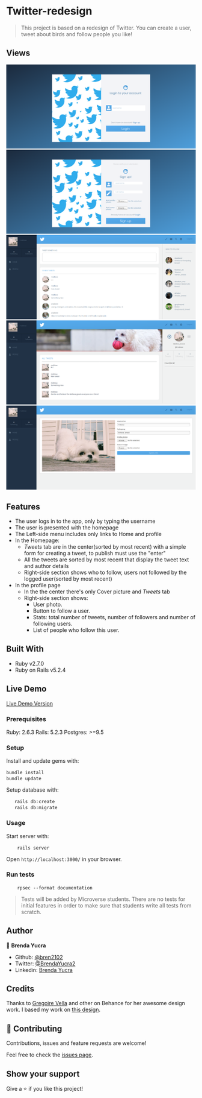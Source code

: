 # Twitter-redesign

> This project is based on a redesign of Twitter. You can create a user, tweet about birds and follow people you like!

## Views

![Login Path](/public/signin.png)
![Signup Path](/public/signup.png)
![Home Path](/public/home.png)
![Profile Path](/public/profile.png)
![Edit Path](/public/edit.png)

## Features

- The user logs in to the app, only by typing the username
- The user is presented with the homepage
- The Left-side menu includes only links to Home and profile
- In the Homepage:
  - *Tweets* tab are in the center(sorted by most recent) with a simple form for creating a tweet, to publish must use the "enter"
  - All the tweets are sorted by most recent that display the tweet text and author details
  - Right-side section shows who to follow, users not followed by the logged user(sorted by most recent)
- In the profile page
  - In the the center there's only Cover picture and *Tweets* tab
  - Right-side section shows:
      - User photo.
      - Button to follow a user.
      - Stats: total number of tweets, number of followers and number of following users.
      - List of people who follow this user.

## Built With

- Ruby v2.7.0
- Ruby on Rails v5.2.4

## Live Demo

[Live Demo Version](https://nameless-mesa-62075.herokuapp.com/)

### Prerequisites

Ruby: 2.6.3
Rails: 5.2.3
Postgres: >=9.5

### Setup

Install and update gems with:

```
bundle install
bundle update
```

Setup database with:

```
   rails db:create
   rails db:migrate
```

### Usage

Start server with:

```
    rails server
```

Open `http://localhost:3000/` in your browser.

### Run tests

```
    rpsec --format documentation
```

> Tests will be added by Microverse students. There are no tests for initial features in order to make sure that students write all tests from scratch.

## Author

👤 **Brenda Yucra**

- Github: [@bren2102](https://github.com/bren2102) 
- Twitter: [@BrendaYucra2](https://twitter.com/BrendaYucra)
- Linkedin: [Brenda Yucra](https://www.linkedin.com/in/brenda-yucra-51980681/)

## Credits

Thanks to [Gregoire Vella](https://www.behance.net/gregoirevella) and other on Behance for her awesome design work. I based my work on [this design](https://www.behance.net/gallery/14286087/Twitter-Redesign-of-UI-details).

## 🤝 Contributing

Contributions, issues and feature requests are welcome!

Feel free to check the [issues page](issues/).

## Show your support

Give a ⭐️ if you like this project!
